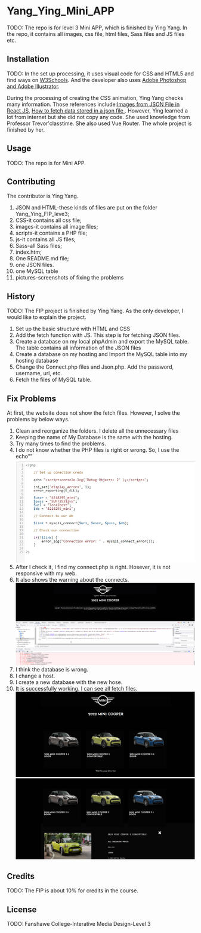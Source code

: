 # Yang_Ying_Mini_APP

TODO: The repo is for level 3 Mini APP, which is finished by Ying Yang. In the repo, it contains all images, css file, html files, Sass files and JS files etc. 

## Installation
TODO: In the set up processing, it uses visual code for CSS and HTML5 and find ways on [W3Schools](https://www.w3schools.com/). 
And the developer also uses [Adobe Photoshop and Adobe Illustrator](https://www.adobe.com/ca_fr/).

During the processing of creating the CSS animation, Ying Yang checks many information. Those references include:[Images from JSON File in React JS](https://www.youtube.com/watch?v=NWG1Ygt1k1k&t=398s), [How to fetch data stored in a json file ](https://www.youtube.com/watch?v=o6bLYYStZss&t=35s). However, Ying learned a lot from internet but she did not copy any code. She used knowledge from Professor Trevor'classtime. She also used Vue Router. The whole project is finished by her.
## Usage
TODO: The repo is for Mini APP. 

## Contributing
The contributor is Ying Yang.
1. JSON and HTML-these kinds of files are put on the folder Yang_Ying_FIP_leve3;
2. CSS-it contains all css file;
3. images-it contains all image files;
4. scripts-it contains a PHP file;
5. js-it contains all JS files;
6. Sass-all Sass files;
7. index.htm;
8. One README.md file;
9. one JSON files.
10. one MySQL table
11. pictures-screenshots of fixing the problems

## History
TODO: 
The FIP project is finished by Ying Yang. As the only developer, I would like to explain the project.

1.	Set up the basic structure with HTML and CSS
2.	Add the fetch function with JS. This step is for fetching JSON files.
3.	Create a database on my local phpAdmin and export the MySQL table. The table contains all information of the JSON files
4.	Create a database on my hosting and Import the MySQL table into my hosting database
5.	Change the Connect.php files and Json.php. Add the password, username, url, etc.
6.	Fetch the files of MySQL table.

## Fix Problems
At first, the website does not show the fetch files. However, I solve the problems by below ways.
1.	Clean and reorganize the folders. I delete all the unnecessary files
2.	Keeping the name of My Database is the same with the hosting.
3.	Try many times to find the problems. 
4. I do not know whether the PHP files is right or wrong. So, I use the echo”<script>console.log(‘Debug Objects: 2’ );</script>” 
![iamge](https://github.com/yingyang0729/Yang_Ying_Mini_APP/blob/main/pictures/Screenshot%202022-12-07%20170721.jpeg)
5. After I check it, I find my connect.php is right. Hosever, it is not responsive with my web. 
6. It also shows the warning about the connects.
![iamge](https://github.com/yingyang0729/Yang_Ying_Mini_APP/blob/main/pictures/Screenshot%202022-12-07%20170632.png)
8. I think the database is wrong.
9. I change a host.
10. I create a new database with the new hose.
11. It is successfully working. I can see all fetch files.
![iamge](https://github.com/yingyang0729/Yang_Ying_Mini_APP/blob/main/pictures/Screenshot%202022-12-07%20171131.png)
![iamge](https://github.com/yingyang0729/Yang_Ying_Mini_APP/blob/main/pictures/Screenshot%202022-12-07%20171218.png)

## Credits
TODO: The FIP is about 10% for credits in the course.

## License
TODO: Fanshawe College-Interative Media Design-Level 3
